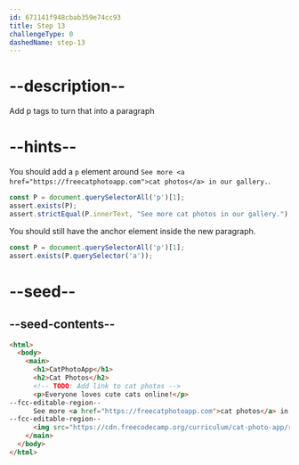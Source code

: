 ```yaml
---
id: 671141f948cbab359e74cc93
title: Step 13
challengeType: 0
dashedName: step-13
---
```


# --description--

Add p tags to turn that into a paragraph

# --hints--

You should add a `p` element around `See more <a href="https://freecatphotoapp.com">cat photos</a> in our gallery.`.

```js
const P = document.querySelectorAll('p')[1];
assert.exists(P);
assert.strictEqual(P.innerText, "See more cat photos in our gallery.");
```

You should still have the anchor element inside the new paragraph.

```js
const P = document.querySelectorAll('p')[1];
assert.exists(P.querySelector('a'));
```

# --seed--

## --seed-contents--

```html
<html>
  <body>
    <main>
      <h1>CatPhotoApp</h1>
      <h2>Cat Photos</h2>
      <!-- TODO: Add link to cat photos -->
      <p>Everyone loves cute cats online!</p>
--fcc-editable-region--
      See more <a href="https://freecatphotoapp.com">cat photos</a> in our gallery.
--fcc-editable-region--
      <img src="https://cdn.freecodecamp.org/curriculum/cat-photo-app/relaxing-cat.jpg" alt="A cute orange cat lying on its back.">
    </main>
  </body>
</html>
```
